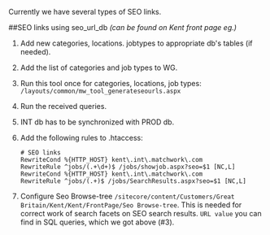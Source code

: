 Currently we have several types of SEO links.

##SEO links using seo\_url\_db
*(can be found on Kent front page eg.)*

1. Add new categories, locations. jobtypes to appropriate db&#39;s tables (if needed).
2. Add the list of categories and job types to WG.
3. Run this tool once for categories, locations, job types: `/layouts/common/mw_tool_generateseourls.aspx`
4. Run the received queries.
5. INT db has to be synchronized with PROD db.
6. Add the following rules to .htaccess:
   
   ```apacheconf
   # SEO links
   RewriteCond %{HTTP_HOST} kent\.int\.matchwork\.com
   RewriteRule ^jobs/(.+\d+)$ /jobs/showjob.aspx?seo=$1 [NC,L]
   RewriteCond %{HTTP_HOST} kent\.int\.matchwork\.com
   RewriteRule ^jobs/(.+)$ /jobs/SearchResults.aspx?seo=$1 [NC,L]
   ```
7. Configure Seo Browse-tree `/sitecore/content/Customers/Great Britain/Kent/Kent/FrontPage/Seo Browse-tree`. This is needed for correct work of search facets on SEO search results. `URL value` you can find in SQL queries, which we got above (#3).